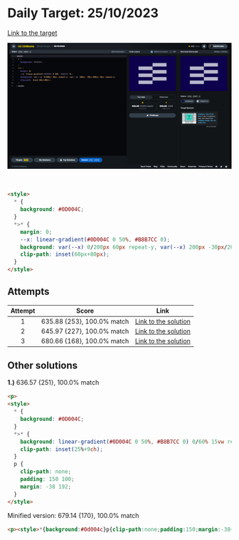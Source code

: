 # Daily Target: 25/10/2023

[Link to the target](https://cssbattle.dev/play/V7PcxW6L8eSCfQOn49U9)

![img](../images/target-solution/daily-target_2023-10-25.png)

<br>

```html
<style>
  * {
    background: #0D004C;
  }
  *>* {
    margin: 0;
    --x: linear-gradient(#0D004C 0 50%, #B8B7CC 0);
    background: var(--x) 0/200px 60px repeat-y, var(--x) 200px -30px/200px 60px repeat-y;
    clip-path: inset(60px+80px);
  }
</style>
```

## Attempts
| Attempt | Score | Link |
|:-:|:-:|:-:|
| 1 | 635.88 {253}, 100.0% match | [Link to the solution](../html/daily-target_2023-10-25_attempt-01.html) |
| 2 | 645.97 {227}, 100.0% match | [Link to the solution](../html/daily-target_2023-10-25_attempt-02.html) |
| 3 | 680.66 {168}, 100.0% match | [Link to the solution](../html/daily-target_2023-10-25_attempt-03.html) |


## Other solutions

**1.)** 636.57 {251}, 100.0% match
```html
<p>
<style>
  * {
    background: #0D004C;
  }
  *>* {
    background: linear-gradient(#0D004C 0 50%, #B8B7CC 0) 0/60% 15vw repeat-y;
    clip-path: inset(25%+9ch);
  }
  p {
    clip-path: none;
    padding: 150 100;
    margin: -38 192;
  }
</style>
```
Minified version: 679.14 {170}, 100.0% match
```html
<p><style>*{background:#0d004c}p{clip-path:none;padding:150;margin:-38+192}*>*{background:linear-gradient(#0d004c,50%,#b8b7cc+0)0/60%15vw repeat-y;clip-path:inset(25%+9ch
```